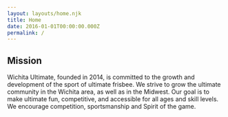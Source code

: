 ```yaml
---
layout: layouts/home.njk
title: Home
date: 2016-01-01T00:00:00.000Z
permalink: /
---
```

## Mission

Wichita Ultimate, founded in 2014, is committed to the growth and development of the sport of ultimate frisbee. We strive to grow the ultimate community in the Wichita area, as well as in the Midwest. Our goal is to make ultimate fun, competitive, and accessible for all ages and skill levels. We encourage competition, sportsmanship and Spirit of the game.